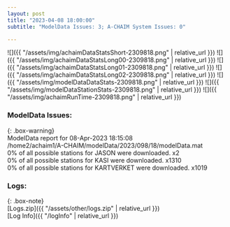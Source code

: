 ```yaml
---
layout: post
title: "2023-04-08 18:00:00"
subtitle: "ModelData Issues: 3; A-CHAIM System Issues: 0"

---
```


![]({{ "/assets/img/achaimDataStatsShort-2309818.png" | relative_url }})
![]({{ "/assets/img/achaimDataStatsLong00-2309818.png" | relative_url }})
![]({{ "/assets/img/achaimDataStatsLong01-2309818.png" | relative_url }})
![]({{ "/assets/img/achaimDataStatsLong02-2309818.png" | relative_url }})
![]({{ "/assets/img/modelDataDataStats-2309818.png" | relative_url }})
![]({{ "/assets/img/modelDataStationStats-2309818.png" | relative_url }})
![]({{ "/assets/img/achaimRunTime-2309818.png" | relative_url }})


### ModelData Issues:  
  
{: .box-warning}  
 ModelData report for 08-Apr-2023 18:15:08   
 /home2/achaim1/A-CHAIM/modelData/2023/098/18/modelData.mat   
 0% of all possible stations for JASON were downloaded. x2   
 0% of all possible stations for KASI were downloaded. x1310   
 0% of all possible stations for KARTVERKET were downloaded. x1019   
  


### Logs:  
  
{: .box-note}  
[Logs.zip]({{ "/assets/other/logs.zip" | relative_url }})  
[Log Info]({{ "/logInfo" | relative_url }})  

